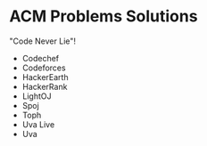 # ACM Problems Solutions
"Code Never Lie"!
- Codechef
- Codeforces
- HackerEarth
- HackerRank
- LightOJ
- Spoj
- Toph
- Uva Live
- Uva

